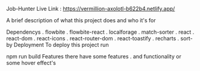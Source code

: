 Job-Hunter
Live Link : https://vermillion-axolotl-b622b4.netlify.app/

A brief description of what this project does and who it's for

Dependencys
. flowbite
. flowbite-react
. localforage
. match-sorter
. react
. react-dom
. react-icons
. react-router-dom
. react-toastify
. recharts
. sort-by
Deployment
To deploy this project run

  npm run build
Features
there have some features . and functionality or some hover effect's